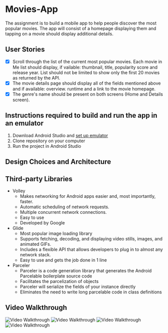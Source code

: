 # Movies-App

The assignment is to build a mobile app to help people discover the most popular movies. The app will consist of a homepage displaying them and tapping on a movie should display additional details.

## User Stories

* [x] Scroll through the list of the current most popular movies. Each movie in Me list should display, if vailable: thumbnail, title, popularity score and release year. List should not be limited to show only the first 20 movies as returned by the API.
* [x] The movie details page should display all of the fields mentioned above and if available: overview. runtime and a link to the movie homepage.
* [x] The genre's name should be present on both screens (Home and Details screen).

## Instructions required to build and run the app in an emulator
1. Download Android Studio and [set up emulator](https://developer.android.com/studio/run/emulator)
1. Clone repository on your computer
1. Run the project in Android Studio

## Design Choices and Architecture

## Third-party Libraries
* Volley
  * Makes networking for Android apps easier and, most importantly, faster.
  * Automatic scheduling of network requests.
  * Multiple concurrent network connections.
  * Easy to use
  * Developed by Google
* Glide
  * Most popular image loading library
  * Supports fetching, decoding, and displaying video stills, images, and animated GIFs.
  * Includes a flexible API that allows developers to plug in to almost any network stack.
  * Easy to use and gets the job done in 1 line
* Parceler
  * Parceler is a code generation library that generates the Android Parcelable boilerplate source code
  * Facilitates the parcelization of objects
  * Parceler will serialize the fields of your instance directly
  * Eliminates the need to write long parcelable code in class definitions

## Video Walkthrough

<img src='https://imgur.com/yD91iXk.gif' title='Video Walkthrough' width='' alt='Video Walkthrough' />
<img src='https://imgur.com/ywfXjZe.gif' title='Video Walkthrough' width='' alt='Video Walkthrough' />
<img src='https://imgur.com/bIObCCq.gif' title='Video Walkthrough' width='' alt='Video Walkthrough' />
<img src='https://imgur.com/oNdyZal.gif' title='Video Walkthrough' width='' alt='Video Walkthrough' />
